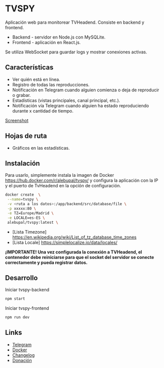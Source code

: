 # TVSPY

Aplicación web para monitorear TVHeadend.
Consiste en backend y frontend.

- Backend - servidor en Node.js con MySQLite.
- Frontend - aplicación en React.js.

Se utiliza WebSocket para guardar logs y mostrar conexiones activas.

## Características

- Ver quién está en línea.
- Registro de todas las reproducciones.
- Notificación en Telegram cuando alguien comienza o deja de reproducir o grabar.
- Estadísticas (vistas principales, canal principal, etc.).
- Notificación vía Telegram cuando alguien ha estado reproduciendo durante x cantidad de tiempo.

[Screenshot](https://github.com/alebupal/tvspy/tree/master/screenshoot)

## Hojas de ruta

- Gráficos en las estadísticas.

## Instalación

Para usarlo, simplemente instala la imagen de Docker <https://hub.docker.com/r/alebupal/tvspy/> y configura la aplicación con la IP y el puerto de TvHeadend en la opción de configuración.

```bash
docker create  \
 --name=tvspy \
 -v <ruta a los datos>:/app/backend/src/database/file \
 -p xxxxx:80 \
 -e TZ=Europe/Madrid \
 -e LOCALE=es-ES \
 alebupal/tvspy:latest \
```

- [Lista Timezone] <https://en.wikipedia.org/wiki/List_of_tz_database_time_zones>
- [Lista Locale] <https://simplelocalize.io/data/locales/>

 **¡IMPORTANTE! Una vez configurada la conexión a TVHeadend, el contenedor debe reiniciarse para que el socket del servidor se conecte correctamente y pueda registrar datos.**

## Desarrollo

Iniciar tvspy-backend

``` bash
npm start
```

Iniciar tvspy-frontend

``` bash
npm run dev
```

## Links

- [Telegram](<https://t.me/tvspy_news>)
- [Docker](<https://hub.docker.com/r/alebupal/tvspy/>)
- [Changelog](<https://github.com/alebupal/tvspy/blob/master/CHANGELOG.MD>)
- [Donación](<https://www.paypal.me/alebupal>)